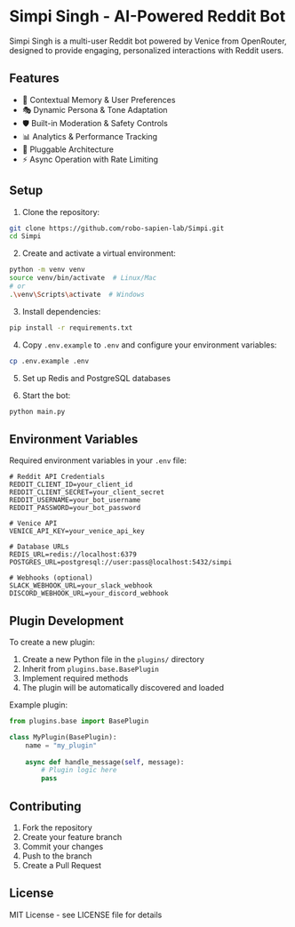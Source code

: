 # Simpi Singh - AI-Powered Reddit Bot

Simpi Singh is a multi-user Reddit bot powered by Venice from OpenRouter, designed to provide engaging, personalized interactions with Reddit users.

## Features

- 🧠 Contextual Memory & User Preferences
- 🎭 Dynamic Persona & Tone Adaptation
- 🛡️ Built-in Moderation & Safety Controls
- 📊 Analytics & Performance Tracking
- 🔌 Pluggable Architecture
- ⚡ Async Operation with Rate Limiting

## Setup

1. Clone the repository:
```bash
git clone https://github.com/robo-sapien-lab/Simpi.git
cd Simpi
```

2. Create and activate a virtual environment:
```bash
python -m venv venv
source venv/bin/activate  # Linux/Mac
# or
.\venv\Scripts\activate  # Windows
```

3. Install dependencies:
```bash
pip install -r requirements.txt
```

4. Copy `.env.example` to `.env` and configure your environment variables:
```bash
cp .env.example .env
```

5. Set up Redis and PostgreSQL databases

6. Start the bot:
```bash
python main.py
```

## Environment Variables

Required environment variables in your `.env` file:

```env
# Reddit API Credentials
REDDIT_CLIENT_ID=your_client_id
REDDIT_CLIENT_SECRET=your_client_secret
REDDIT_USERNAME=your_bot_username
REDDIT_PASSWORD=your_bot_password

# Venice API
VENICE_API_KEY=your_venice_api_key

# Database URLs
REDIS_URL=redis://localhost:6379
POSTGRES_URL=postgresql://user:pass@localhost:5432/simpi

# Webhooks (optional)
SLACK_WEBHOOK_URL=your_slack_webhook
DISCORD_WEBHOOK_URL=your_discord_webhook
```

## Plugin Development

To create a new plugin:

1. Create a new Python file in the `plugins/` directory
2. Inherit from `plugins.base.BasePlugin`
3. Implement required methods
4. The plugin will be automatically discovered and loaded

Example plugin:
```python
from plugins.base import BasePlugin

class MyPlugin(BasePlugin):
    name = "my_plugin"
    
    async def handle_message(self, message):
        # Plugin logic here
        pass
```

## Contributing

1. Fork the repository
2. Create your feature branch
3. Commit your changes
4. Push to the branch
5. Create a Pull Request

## License

MIT License - see LICENSE file for details
